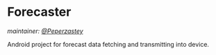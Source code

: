 # Forecaster

*maintainer: [@Peperzastey](https://github.com/Peperzastey)*

Android project for forecast data fetching and transmitting into device.